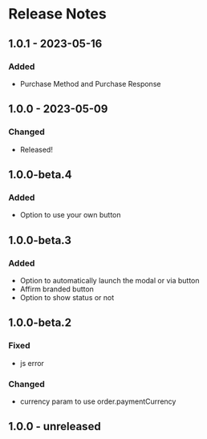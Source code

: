 # Release Notes

## 1.0.1 - 2023-05-16
### Added
- Purchase Method and Purchase Response

## 1.0.0 - 2023-05-09
### Changed
- Released!

## 1.0.0-beta.4
### Added
- Option to use your own button

## 1.0.0-beta.3
### Added
- Option to automatically launch the modal or via button
- Affirm branded button
- Option to show status or not

## 1.0.0-beta.2
### Fixed
- js error

### Changed
- currency param to use order.paymentCurrency

## 1.0.0 - unreleased